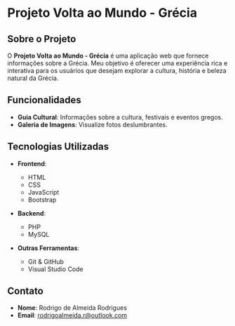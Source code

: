 # Projeto Volta ao Mundo - Grécia

## Sobre o Projeto

O **Projeto Volta ao Mundo - Grécia** é uma aplicação web que fornece informações sobre a Grécia. Meu objetivo é oferecer uma experiência rica e interativa para os usuários que desejam explorar a cultura, história e beleza natural da Grécia.

## Funcionalidades

- **Guia Cultural**: Informações sobre a cultura, festivais e eventos gregos.
- **Galeria de Imagens**: Visualize fotos deslumbrantes.

## Tecnologias Utilizadas

- **Frontend**: 
  - HTML
  - CSS
  - JavaScript
  - Bootstrap

- **Backend**: 
  - PHP
  - MySQL
    
- **Outras Ferramentas**:
  - Git & GitHub
  - Visual Studio Code

## Contato

- **Nome**: Rodrigo de Almeida Rodrigues
- **Email**: [rodrigoalmeida.r@outlook.com](mailto:rodrigoalmeida.r@outlook.com)
